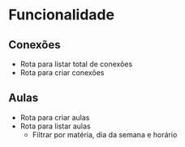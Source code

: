 # Funcionalidade

## Conexões
- Rota para listar total de conexões
- Rota para criar conexões

## Aulas
- Rota para criar aulas
- Rota para listar aulas
    - Filtrar por matéria, dia da semana e horário
